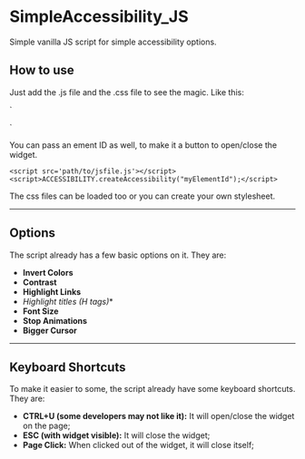 # SimpleAccessibility_JS
Simple vanilla JS script for simple accessibility options.

## How to use
Just add the .js file and the .css file to see the magic. Like this:

`<script src='path/to/jsfile.js'></script>
<script>
  ACCESSIBILITY.createAccessibility();
</script>`

You can pass an ement ID as well, to make it a button to open/close the widget.


`<script src='path/to/jsfile.js'></script><script>ACCESSIBILITY.createAccessibility("myElementId");</script>`

The css files can be loaded too or you can create your own stylesheet.

---

## Options
The script already has a few basic options on it. They are:

- **Invert Colors** 
- **Contrast**
- **Highlight Links**
- **Highlight titles (H* tags)**
- **Font Size**
- **Stop Animations**
- **Bigger Cursor**

---

## Keyboard Shortcuts

To make it easier to some, the script already have some keyboard shortcuts. They are:
- **CTRL+U (some developers may not like it):** It will open/close the widget on the page;
- **ESC (with widget visible):** It will close the widget;
- **Page Click:** When clicked out of the widget, it will close itself;


